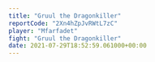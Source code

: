 ```yaml
---
title: "Gruul the Dragonkiller"
reportCode: "2Xn4hZpJvRWtL7zC"
player: "Mfarfadet"
fight: "Gruul the Dragonkiller"
date: 2021-07-29T18:52:59.061000+00:00
---
```

